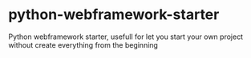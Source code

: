 # python-webframework-starter
Python webframework starter, usefull for let you start your own project without create everything from the beginning
